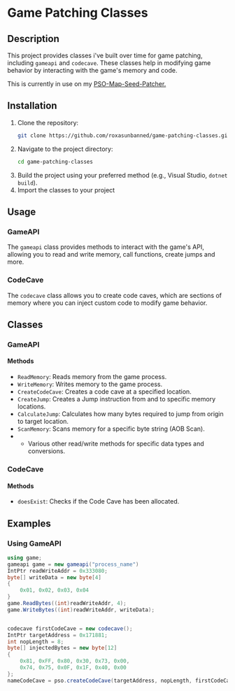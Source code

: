 # Game Patching Classes

## Description

This project provides classes i've built over time for game patching, including `gameapi` and `codecave`. These classes help in modifying game behavior by interacting with the game's memory and code.

This is currently in use on my [PSO-Map-Seed-Patcher.](https://github.com/roxasunbanned/PSO-Map-Seed-Patcher)

## Installation

1. Clone the repository:
    ```sh
    git clone https://github.com/roxasunbanned/game-patching-classes.git
    ```
2. Navigate to the project directory:
    ```sh
    cd game-patching-classes
    ```
3. Build the project using your preferred method (e.g., Visual Studio, `dotnet build`).
4. Import the classes to your project

## Usage

### GameAPI

The `gameapi` class provides methods to interact with the game's API, allowing you to read and write memory, call functions, create jumps and more.

### CodeCave

The `codecave` class allows you to create code caves, which are sections of memory where you can inject custom code to modify game behavior.

## Classes

### GameAPI

#### Methods

- `ReadMemory`: Reads memory from the game process.
- `WriteMemory`: Writes memory to the game process.
- `CreateCodeCave`: Creates a code cave at a specified location.
- `CreateJump`: Creates a Jump instruction from and to specific memory locations.
- `CalculateJump`: Calculates how many bytes required to jump from origin to target location.
- `ScanMemory`: Scans memory for a specific byte string (AOB Scan).
- + Various other read/write methods for specific data types and conversions.

### CodeCave

#### Methods

- `doesExist`: Checks if the Code Cave has been allocated.

## Examples

### Using GameAPI

```csharp
using game;
gameapi game = new gameapi("process_name")
IntPtr readWriteAddr = 0x333080;
byte[] writeData = new byte[4]
{
    0x01, 0x02, 0x03, 0x04
}
game.ReadBytes((int)readWriteAddr, 4);
game.WriteBytes((int)readWriteAddr, writeData);


codecave firstCodeCave = new codecave();
IntPtr targetAddress = 0x171881;
int nopLength = 8;
byte[] injectedBytes = new byte[12]
{
    0x81, 0xFF, 0x80, 0x30, 0x73, 0x00,
    0x74, 0x75, 0x0F, 0x1F, 0x40, 0x00 
};
nameCodeCave = pso.createCodeCave(targetAddress, nopLength, firstCodeCave, injectedBytes);
```